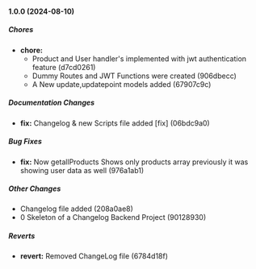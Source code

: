 #### 1.0.0 (2024-08-10)

##### Chores

* **chore:**
  *  Product and User handler's implemented with jwt authentication feature (d7cd0261)
  * Dummy Routes and JWT Functions were created (906dbecc)
  *  A New update,updatepoint models added (67907c9c)

##### Documentation Changes

* **fix:**  Changelog & new Scripts file added [fix] (06bdc9a0)

##### Bug Fixes

* **fix:**  Now getallProducts Shows only products array previously it was showing user data as well (976a1ab1)

##### Other Changes

*  Changelog file added (208a0ae8)
* 0 Skeleton of a Changelog Backend Project (90128930)

##### Reverts

* **revert:**  Removed ChangeLog file (6784d18f)

